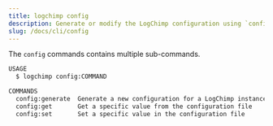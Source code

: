 ```yaml
---
title: logchimp config
description: Generate or modify the LogChimp configuration using `config` command.
slug: /docs/cli/config
---
```


The `config` commands contains multiple sub-commands.

```bash
USAGE
  $ logchimp config:COMMAND

COMMANDS
  config:generate  Generate a new configuration for a LogChimp instance.
  config:get       Get a specific value from the configuration file
  config:set       Set a specific value in the configuration file
```
